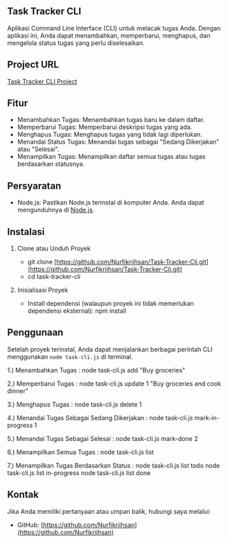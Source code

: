 ## Task Tracker CLI

Aplikasi Command Line Interface (CLI) untuk melacak tugas Anda. Dengan aplikasi ini, Anda dapat menambahkan, memperbarui, menghapus, dan mengelola status tugas yang perlu diselesaikan.

## Project URL
[Task Tracker CLI Project](https://github.com/Nurfikriihsan/Task-Tracker-Cli)


## Fitur

- Menambahkan Tugas: Menambahkan tugas baru ke dalam daftar.
- Memperbarui Tugas: Memperbarui deskripsi tugas yang ada.
- Menghapus Tugas: Menghapus tugas yang tidak lagi diperlukan.
- Menandai Status Tugas: Menandai tugas sebagai "Sedang Dikerjakan" atau "Selesai".
- Menampilkan Tugas: Menampilkan daftar semua tugas atau tugas berdasarkan statusnya.

## Persyaratan

- Node.js: Pastikan Node.js terinstal di komputer Anda. Anda dapat mengunduhnya di [Node.js](https://nodejs.org/).

## Instalasi

1. Clone atau Unduh Proyek
   - git clone [https://github.com/Nurfikriihsan/Task-Tracker-Cli.git](https://github.com/Nurfikriihsan/Task-Tracker-Cli.git)
   - cd task-tracker-cli

2. Inisialisasi Proyek
   - Install dependensi (walaupun proyek ini tidak memerlukan dependensi eksternal):
     npm install

## Penggunaan

Setelah proyek terinstal, Anda dapat menjalankan berbagai perintah CLI menggunakan `node task-cli.js` di terminal.

1.) Menambahkan Tugas :
node task-cli.js add "Buy groceries"  

2.) Memperbarui Tugas :
node task-cli.js update 1 "Buy groceries and cook dinner"

3.) Menghapus Tugas :
node task-cli.js delete 1

4.) Menandai Tugas Sebagai Sedang Dikerjakan :
node task-cli.js mark-in-progress 1

5.) Menandai Tugas Sebagai Selesai :
node task-cli.js mark-done 2

6.) Menampilkan Semua Tugas :
node task-cli.js list

7.) Menampilkan Tugas Berdasarkan Status :
node task-cli.js list todo
node task-cli.js list in-progress
node task-cli.js list done

## Kontak 

Jika Anda memiliki pertanyaan atau umpan balik, hubungi saya melalui:
- GitHub: [https://github.com/Nurfikriihsan](https://github.com/Nurfikriihsan)

